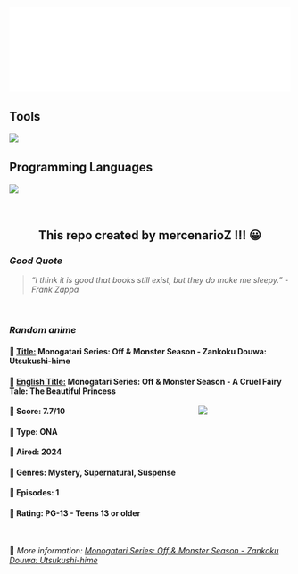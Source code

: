 
<img src="svg/nai.svg" />

<p>
  <h2>Tools</h2>
  <a href="https://skillicons.dev">
    <img src="https://skillicons.dev/icons?i=git,bash,vim,ubuntu,tensorflow,pytorch,docker,raspberrypi" />
  </a>

  <br />

  <h2>Programming Languages</h2>

  <a href="https://skillicons.dev">
    <img src="https://skillicons.dev/icons?i=python,c,cpp" />
  </a>
</p>

<br />

<h2 align="center">This repo created by mercenarioZ !!! 😀</h2>
<h3><i>Good Quote</i></h3>

<blockquote>
<i>
“I think it is good that books still exist, but they do make me sleepy.” - Frank Zappa
</i>
</blockquote>

<br />

<h3><i>Random anime</i></h3>

<h4>
  <strong>🥭 <u>Title:</u></strong> Monogatari Series: Off & Monster Season - Zankoku Douwa: Utsukushi-hime
</h4>

<h4>🌿 <u>English Title:</u> Monogatari Series: Off & Monster Season - A Cruel Fairy Tale: The Beautiful Princess</h4>

<img align="right" width="165" src=https://cdn.myanimelist.net/images/anime/1887/144936.jpg />

<h4>🌱 Score: 7.7/10</h4>

<h4>🌲 Type: ONA</h4>

<h4>🌴 Aired: 2024</h4>

<h4>🌵 Genres: Mystery, Supernatural, Suspense</h4>

<h4>🥑 Episodes: 1</h4>

<h4>🍏 Rating: PG-13 - Teens 13 or older</h4>

<br />

🍂 *More information: [Monogatari Series: Off & Monster Season - Zankoku Douwa: Utsukushi-hime](https://myanimelist.net/anime/59612/Monogatari_Series__Off___Monster_Season_-_Zankoku_Douwa__Utsukushi-hime)*
    